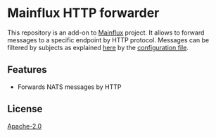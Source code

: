 # Mainflux HTTP forwarder

This repository is an add-on to [Mainflux](https://github.com/mainflux/mainflux) project.
It allows to forward messages to a specific endpoint by HTTP protocol. Messages can be 
filtered by subjects as explained [here](https://mainflux.readthedocs.io/en/latest/messaging/#subtopics) 
by the [configuration file](docker/addons/subjects.toml).

## Features
- Forwards NATS messages by HTTP

## License

[Apache-2.0](LICENSE)
